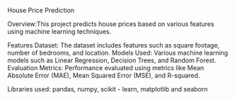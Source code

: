 House Price Prediction

Overview:This project predicts house prices based on various features using machine learning techniques.

Features
Dataset: The dataset includes features such as square footage, number of bedrooms, and location.
Models Used: Various machine learning models such as Linear Regression, Decision Trees, and Random Forest.
Evaluation Metrics: Performance evaluated using metrics like Mean Absolute Error (MAE), Mean Squared Error (MSE), and R-squared.

Libraries used: pandas, numpy, scikit - learn, matplotlib and seaborn



